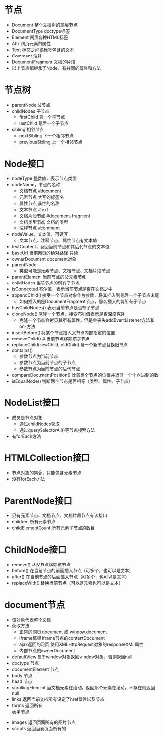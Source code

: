 # 节点
- Document 整个文档树的顶层节点
- DocumentType doctype标签
- Element 网页各种HTML标签
- Attr 网页元素的属性
- Text 标签之间或标签包含的文本
- Comment 注释
- DocumentFragment 文档的片段
- 以上节点都继承了Node，有共同的属性和方法

# 节点树
- parentNode 父节点
- childNodes 子节点
  - firstChild 第一个子节点
  - lastChild 最后一个子节点
- sibling 相邻节点
  - nextSibling 下一个相邻节点
  - previousSibling 上一个相邻节点

# Node接口
- nodeType 整数值，表示节点类型
- nodeName，节点的名称
  - 文档节点 #document
  - 元素节点 大写的标签名
  - 属性节点 属性的名称
  - 文本节点 #text
  - 文档片段节点 #document-fragment
  - 文档类型节点 文档的类型
  - 注释节点 #comment
- nodeValue，文本值，可读写
  - 文本节点、注释节点、属性节点有文本值
- textContent，返回当前节点和其后代节点的文本值
- baseUrl 当前网页的绝对路径 只读
- ownerDocument document对象
- parentNode
  - 类型可能是元素节点、文档节点、文档片段节点
- parentElement 当前节点的父元素节点
- childNodes 当前节点的所有子节点
- isConnected 布尔值，表示当前节点是否在文档之中
- appendChild() 接受一个节点对象作为参数，将其插入到最后一个子节点末尾
  - 如何插入的是DocumentFragment节点，那么插入的其所有子节点
- hasChildNodes() 表示当前节点是否有子节点
- cloneNode() 克隆一个节点，接受布尔值表示是否深度克隆
  - 克隆一个节点会拷贝其所有属性，但是会丧失addEventListener方法和on-方法
- insertBefore() 将某个节点插入父节点内部指定的位置
- removeChild() 从当前节点移除该子节点
- replaceChild(newChild, oldChild) 用一个新节点替换旧节点
- contains()
  - 参数节点为当前节点
  - 参数节点为当前节点的子节点
  - 参数节点为当前节点的后代节点
- compareDocumentPosition() 比较两个节点的位置并返回一个十六进制的数
- isEqualNode() 判断两个节点是否相等（类型、属性、子节点）

# NodeList接口
- 成员是节点对象
  - 通过childNodes获取
  - 通过querySelectorAll()等节点搜索方法
- 有forEach方法

# HTMLCollection接口
- 节点对象的集合，只能包含元素节点
- 没有forEach方法

# ParentNode接口
- 只有元素节点、文档节点、文档片段节点有该接口
- children 所有元素节点
- childElementCount 所有元素子节点的数目

# ChildNode接口
- remove() 从父节点移除该节点
- before() 在当前节点的前面插入节点（可多个，也可以是文本）
- after() 在当前节点的后面插入节点（可多个，也可以是文本）
- replaceWith() 替换当前节点（可以是元素也可以是文本）

# document节点
- 该对象代表整个文档
- 获取方法
  - 正常的网页 document 或 window.document
  - iframe框架 iframe节点的contentDocument
  - ajax返回的网页 使用XMLHttpRequest对象的responseXML属性
  - 内部节点的ownerDocument
- defaultView 属于window对象返回window对象，否则返回null
- doctype <DOCTYPE>节点
- documentElement <html>节点
- body <body>节点
- head <head>节点
- scrollingElement 当文档元素在滚动，返回那个元素在滚动，不存在则返回null
- links 返回当前文档所有设定了href属性<a>以及<area>节点
- forms 返回所有<form>表单节点
- images 返回页面所有的<img>图片节点
- scripts 返回当前页面所有的<script>节点
- location 拿到该对象
- lastModified 表示当前文档最后修改的时间
- cookie  
- open 清楚文档所有内容，使其变得可写
- write writeln 写入内容
- close 关闭打开的文档
- querySelector querySelectorAll
- getElementsByTagName() getElementsByClassName() getElementsByName() getElementById()
- createElement() createTextNode() createAttribute() createComment() createDocumentFragment()
- createEvent() 生成一个事件对象 参数是事件类型如UIEvents MouseEvent MutationEvents HTMLEvents
- dispatchEvent() 触发事件
- adoptNode() 将某个节点及其子节点从原来文档中移除，归属到当前document对象（只是改变归属，并没有插入文档树中）
- importNode(node, deep) 拷贝某个节点及其子节点（可选），归属document对象
- createNodeIterator() 返回一个子节点遍历器
  - 参数一是要遍历的根节点
  - 参数二是要遍历的类型
    - NodeFilter.SHOW_ALL
    - NodeFilter.SHOW_ELEMENT
    - NodeFilter.SHOW_TEXT
    - NodeFilter.SHOW_COMMENT
  - 可调用nextNode() 或previousNode() 遍历

# Element节点
- 继承了Node接口
- id 可读写
- tagName 大写标签名
- hidden 元素是否可见
- attributes 类似数组的对象，成员是当前元素节点的所有属性
- className class属性，每个class用空格隔开
- classList 数组对象，每个class是对象的一个成员
  - add()
  - remove()
  - contains()
  - toggle()
  - toString()
- dateset 自定义data- 属性，用来添加数据
- clientHeight 元素高度+padding
- clientLeft 元素节点左边框的宽度 不包括左侧padding和margin
- scrollHeight 当前元素总高度，包括溢出部分和不可见部分，也包括padding部分，不包括border、margin、::after、::before高度
- scrollLeft 表示当前元素水平滚动条向右侧滚动的像素量
- offsetParent 返回最靠近当前元素且CSS中position不为static的元素
- offsetHeight 元素高度+padding+border+水平滚动条高度
- offsetLeft 返回当前元素左上角相对于offsetParent节点的水平位移
- getBoundingClientRect() 返回一个对象，存储了当前元素节点的大小、位置等信息
- getClientRects() 类数组对象，返回对象有多少个成员取决于该元素在页面上占据多少行

# Text节点
- 代表元素节点和属性节点的文本内容
- 提供Text()构造函数，返回一个文本节点实例，参数为文本内容
- data属性等同于nodeValue属性，用来设置或读取文本节点
- wholeText属性将文本节点与相邻文本节点作为一个整体返回
- nextElementSibling和previousElementSibling属性返回紧跟在当前节点后面那个同级元素节点
- appendData() deleteData() insertData() replaceDate() subStringData()
- remove() 移除当前Text节点

# DocumentFragment节点
- 代表一个文档的片段，本身是一个完整的DOM插入当前文档

# CSS
- cssText属性用来读写当前规则的所有样式声明文本
- length 表示当前规则包含多少条样式声明
- getPropertyPriority() 接受CSS样式的属性名作为参数，返回一个字符串（表示有没有设置important，有就返回important，没有就空字符串）
- getPropertyValue() 接受CSS样式名作为参数，返回一个字符串表示该属性的值
- removeProperty() 删除CSS样式
- setProperty() 设置新的CSS属性
- CSS.supports() 返回布尔值判断当前环境是否支持某一CSS规则
- window.getComputedStyle() 

# StyleSheet接口
- 代表网页的一张样式表，包括link元素加载的样式表和style内嵌的样式表以及XML文档样式表
  - 子类CSSStyleSheet表示页面的CSS样式表
- StyleSheet.href 返回样式表的网址，对于内嵌样式表，该属性返回null
- StyleSheets[index].media.appendMedium(string) 添加媒介
- StyleSheets[index].media.deleteMedium(string) 删除媒介
- StyleSheet.parentStyleSheet 返回了包含当前样式表的那张表
  - @import允许在样式表中加载其他样式表
- StyleSheet.onwerNode 通常是link或style，对于由其他样式引用的为null
- CSSStyleSheet.ownerRule 返回一个CSSRule实例，代表那行@import规则，没有则是null
- CSSStyleSheet.insertRule() 方法用于在当前样式插入一个新的CSS规则
  
# Mutation Observer
- 用于监视DOM变动
- 与事件的区别是：事件是同步触发，而Mutation Observe是异步触发
- 等待所有脚本任务完成后才运行
- 把所有DOM变动记录封装成一个数组处理，而不是一条条个别处理DOM变动
- 可以观察所有DOM变动类型，也可以指定某一类变动
- 有observe() 方法来启动监听
  - 第一个参数观察DOM节点
  - 配置对象，指定观察的特点变动
    - childList 子节点变动
    - attributes 属性的变动
    - characterData 节点内容
- disconnect() 停止观察
- takeRecords() 清除变动记录，会返回变动记录的数组

# MutationRecord对象
- DOM每次发送变化都会生成一条变动记录，Mutation Observer处理的是一个由MutationRecord对象组成的数组
- type 观察变动的类型(attributes、characterData、childList)
- target 发生变化的DOM
- attributeName 发生变动属性
- oldValue 变动前的值 只对attribute和characterData变动有效
- 